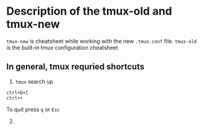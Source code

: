 # Description of the tmux-old and tmux-new
`tmux-new` is cheatsheet while working with the new `.tmux.conf` file.
`tmux-old` is the built-in tmux configuration cheatsheet

## In general, tmux requried shortcuts

1. `tmux` search up
```
ctrl+b+[
ctrl+r
```
To quit press `q` or `Esc`

2. 
